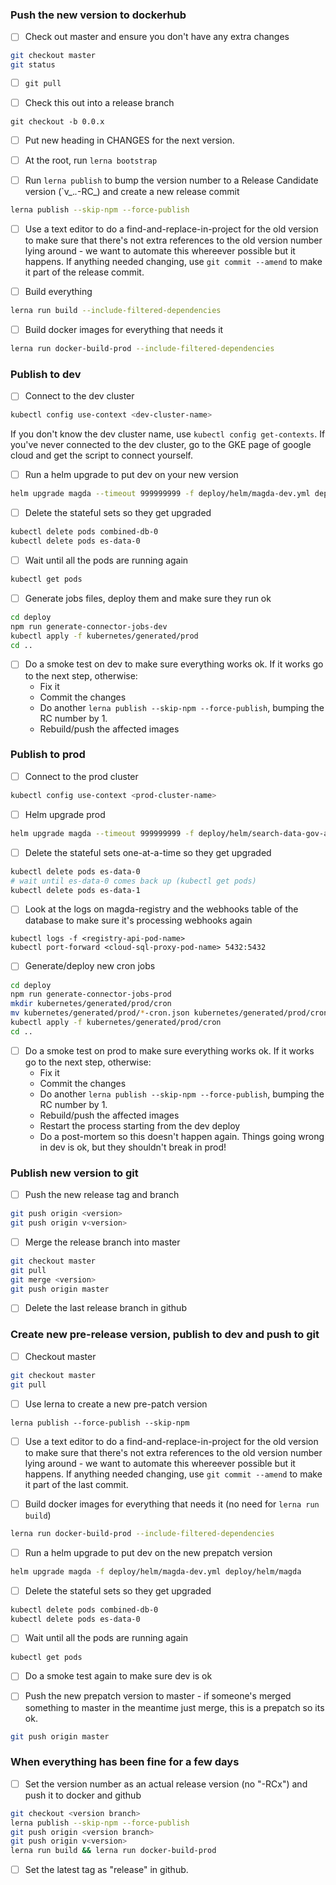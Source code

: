
### Push the new version to dockerhub
- [ ] Check out master and ensure you don't have any extra changes
```bash
git checkout master
git status
```

- [ ] `git pull`

- [ ] Check this out into a release branch
```
git checkout -b 0.0.x
```

- [ ] Put new heading in CHANGES for the next version.

- [ ] At the root, run `lerna bootstrap`

- [ ] Run `lerna publish` to bump the version number to a Release Candidate version (`v_._._-RC_) and create a new release commit
```bash
lerna publish --skip-npm --force-publish
```

- [ ] Use a text editor to do a find-and-replace-in-project for the old version to make sure that there's not extra references to the old version number lying around - we want to automate this whereever possible but it happens. If anything needed changing, use `git commit --amend` to make it part of the release commit.

- [ ] Build everything
```bash
lerna run build --include-filtered-dependencies
```

- [ ] Build docker images for everything that needs it
```bash
lerna run docker-build-prod --include-filtered-dependencies
```

### Publish to dev
- [ ] Connect to the dev cluster
```bash
kubectl config use-context <dev-cluster-name>
```

If you don't know the dev cluster name, use `kubectl config get-contexts`. If you've never connected to the dev cluster, go to the GKE page of google cloud and get the script to connect yourself.

- [ ] Run a helm upgrade to put dev on your new version
```bash
helm upgrade magda --timeout 999999999 -f deploy/helm/magda-dev.yml deploy/helm/magda
```

- [ ] Delete the stateful sets so they get upgraded
```bash
kubectl delete pods combined-db-0
kubectl delete pods es-data-0
```

- [ ] Wait until all the pods are running again
```bash
kubectl get pods
```

- [ ] Generate jobs files, deploy them and make sure they run ok
```bash
cd deploy
npm run generate-connector-jobs-dev
kubectl apply -f kubernetes/generated/prod
cd ..
```

- [ ] Do a smoke test on dev to make sure everything works ok. If it works go to the next step, otherwise:
    - Fix it
    - Commit the changes
    - Do another `lerna publish --skip-npm --force-publish`, bumping the RC number by 1.
    - Rebuild/push the affected images
    
### Publish to prod
- [ ] Connect to the prod cluster
```bash
kubectl config use-context <prod-cluster-name>
```

- [ ] Helm upgrade prod
```bash
helm upgrade magda --timeout 999999999 -f deploy/helm/search-data-gov-au.yml deploy/helm/magda
```

- [ ] Delete the stateful sets one-at-a-time so they get upgraded
```bash
kubectl delete pods es-data-0
# wait until es-data-0 comes back up (kubectl get pods)
kubectl delete pods es-data-1
```

- [ ] Look at the logs on magda-registry and the webhooks table of the database to make sure it's processing webhooks again
```
kubectl logs -f <registry-api-pod-name>
kubectl port-forward <cloud-sql-proxy-pod-name> 5432:5432
```

- [ ] Generate/deploy new cron jobs
```bash
cd deploy
npm run generate-connector-jobs-prod
mkdir kubernetes/generated/prod/cron
mv kubernetes/generated/prod/*-cron.json kubernetes/generated/prod/cron
kubectl apply -f kubernetes/generated/prod/cron
cd ..
```

- [ ] Do a smoke test on prod to make sure everything works ok. If it works go to the next step, otherwise:
    - Fix it
    - Commit the changes
    - Do another `lerna publish --skip-npm --force-publish`, bumping the RC number by 1.
    - Rebuild/push the affected images
    - Restart the process starting from the dev deploy
    - Do a post-mortem so this doesn't happen again. Things going wrong in dev is ok, but they shouldn't break in prod!

### Publish new version to git
- [ ] Push the new release tag and branch
```bash
git push origin <version>
git push origin v<version>
```

- [ ] Merge the release branch into master
```bash
git checkout master
git pull
git merge <version>
git push origin master
```

- [ ] Delete the last release branch in github

### Create new pre-release version, publish to dev and push to git
- [ ] Checkout master
```bash
git checkout master
git pull
```

- [ ] Use lerna to create a new pre-patch version
```
lerna publish --force-publish --skip-npm
```

- [ ] Use a text editor to do a find-and-replace-in-project for the old version to make sure that there's not extra references to the old version number lying around - we want to automate this whereever possible but it happens. If anything needed changing, use `git commit --amend` to make it part of the last commit.

- [ ] Build docker images for everything that needs it (no need for `lerna run build`)
```bash
lerna run docker-build-prod --include-filtered-dependencies
```

- [ ] Run a helm upgrade to put dev on the new prepatch version
```bash
helm upgrade magda -f deploy/helm/magda-dev.yml deploy/helm/magda
```

- [ ] Delete the stateful sets so they get upgraded
```bash
kubectl delete pods combined-db-0
kubectl delete pods es-data-0
```

- [ ] Wait until all the pods are running again
```bash
kubectl get pods
```

- [ ] Do a smoke test again to make sure dev is ok

- [ ] Push the new prepatch version to master - if someone's merged something to master in the meantime just merge, this is a prepatch so its ok.
```bash
git push origin master
```

### When everything has been fine for a few days
- [ ] Set the version number as an actual release version (no "-RCx") and push it to docker and github

```bash
git checkout <version branch>
lerna publish --skip-npm --force-publish
git push origin <version branch>
git push origin v<version>
lerna run build && lerna run docker-build-prod
```

- [ ] Set the latest tag as "release" in github.
